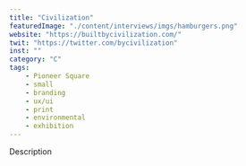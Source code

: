 ```yaml
---
title: "Civilization"
featuredImage: "./content/interviews/imgs/hamburgers.png"
website: "https://builtbycivilization.com/"
twit: "https://twitter.com/bycivilization"
inst: ""
category: "C"
tags:
    - Pioneer Square
    - small
    - branding
    - ux/ui
    - print
    - environmental
    - exhibition
---
```


Description
